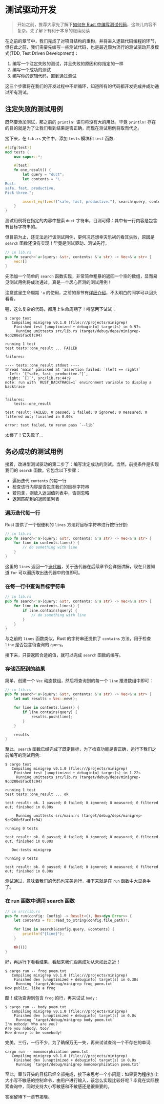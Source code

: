# 测试驱动开发

> 开始之前，推荐大家先了解下[如何在 Rust 中编写测试代码](https://course.rs/test/intro.html)，这块儿内容不复杂，先了解下有利于本章的继续阅读

在之前的章节中，我们完成了对项目结构的重构，并将进入逻辑代码编程的环节，但在此之前，我们需要先编写一些测试代码，也是最近颇为流行的测试驱动开发模式(TDD, Test Driven Development)：

1. 编写一个注定失败的测试，并且失败的原因和你指定的一样
2. 编写一个成功的测试
3. 编写你的逻辑代码，直到通过测试

这三个步骤将在我们的开发过程中不断循环，知道所有的代码都开发完成并成功通过所有测试。

## 注定失败的测试用例

既然要添加测试，那之前的 `println!` 语句将没有大的用处，毕竟 `println!` 存在的目的就是为了让我们看到结果是否正确，而现在测试用例将取而代之。

接下来，在 `lib.rs` 文件中，添加 `tests` 模块和 `test` 函数: 

```rust
#[cfg(test)]
mod tests {
    use super::*;

    #[test]
    fn one_result() {
        let query = "duct";
        let contents = "\
Rust:
safe, fast, productive.
Pick three.";

        assert_eq!(vec!["safe, fast, productive."], search(query, contents));
    }
}
```

测试用例将在指定的内容中搜索 `duct` 字符串，目测可得：其中有一行内容是包含有目标字符串的。

但目前为止，还无法运行该测试用例，更何况还想幸灾乐祸的看其失败，原因是 `search` 函数还没有实现！毕竟是测试驱动、测试先行。

```rust
// in lib.rs
pub fn search<'a>(query: &str, contents: &'a str) -> Vec<&'a str> {
    vec![]
}
```

先添加一个简单的 `search` 函数实现，非常简单粗暴的返回一个空的数组，显而易见测试用例将成功通过，真是一个居心叵测的测试用例！

注意这里生命周期 `'a` 的使用，之前的章节有[详细介绍](https://course.rs/basic/lifetime.html#函数签名中的生命周期标注)，不太明白的同学可以回头看看。

喔，这么复杂的代码，都用上生命周期了！嘚瑟两下试试：

```shell
$ cargo test
   Compiling minigrep v0.1.0 (file:///projects/minigrep)
    Finished test [unoptimized + debuginfo] target(s) in 0.97s
     Running unittests src/lib.rs (target/debug/deps/minigrep-9cd200e5fac0fc94)

running 1 test
test tests::one_result ... FAILED

failures:

---- tests::one_result stdout ----
thread 'main' panicked at 'assertion failed: `(left == right)`
  left: `["safe, fast, productive."]`,
 right: `[]`', src/lib.rs:44:9
note: run with `RUST_BACKTRACE=1` environment variable to display a backtrace


failures:
    tests::one_result

test result: FAILED. 0 passed; 1 failed; 0 ignored; 0 measured; 0 filtered out; finished in 0.00s

error: test failed, to rerun pass `--lib`
```

太棒了！它失败了...

## 务必成功的测试用例

接着，改进型测试驱动的第二步了：编写注定成功的测试。当然，前提条件是实现我们的 `search` 函数。它包含以下步骤：

- 遍历迭代 `contents` 的每一行
- 检查该行内容是否包含我们的目标字符串
- 若包含，则放入返回值列表中，否则忽略
- 返回匹配到的返回值列表

### 遍历迭代每一行

Rust 提供了一个很便利的 `lines` 方法将目标字符串进行按行分割:

```rust
// in lib.rs
pub fn search<'a>(query: &str, contents: &'a str) -> Vec<&'a str> {
    for line in contents.lines() {
        // do something with line
    }
}
```

这里的 `lines` 返回一个[迭代器](https://course.rs/advance/functional-programing/iterator.html)，关于迭代器在后续章节会详细讲解，现在只要知道 `for` 可以遍历取出迭代器中的值即可。

### 在每一行中查询目标字符串

```rust
// in lib.rs
pub fn search<'a>(query: &str, contents: &'a str) -> Vec<&'a str> {
    for line in contents.lines() {
        if line.contains(query) {
            // do something with line
        }
    }
}
```

与之前的 `lines` 函数类似，Rust 的字符串还提供了 `contains` 方法，用于检查 `line` 是否包含待查询的 `query`。

接下来，只要返回合适的值，就可以完成 `search` 函数的编写。


### 存储匹配到的结果

简单，创建一个 `Vec` 动态数组，然后将查询到的每一个 `line` 推进数组中即可：

```rust
// in lib.rs
pub fn search<'a>(query: &str, contents: &'a str) -> Vec<&'a str> {
    let mut results = Vec::new();

    for line in contents.lines() {
        if line.contains(query) {
            results.push(line);
        }
    }

    results
}
```

至此，`search` 函数已经完成了既定目标，为了检查功能是否正确，运行下我们之前编写的测试用例:

```shell
$ cargo test
   Compiling minigrep v0.1.0 (file:///projects/minigrep)
    Finished test [unoptimized + debuginfo] target(s) in 1.22s
     Running unittests src/lib.rs (target/debug/deps/minigrep-9cd200e5fac0fc94)

running 1 test
test tests::one_result ... ok

test result: ok. 1 passed; 0 failed; 0 ignored; 0 measured; 0 filtered out; finished in 0.00s

     Running unittests src/main.rs (target/debug/deps/minigrep-9cd200e5fac0fc94)

running 0 tests

test result: ok. 0 passed; 0 failed; 0 ignored; 0 measured; 0 filtered out; finished in 0.00s

   Doc-tests minigrep

running 0 tests

test result: ok. 0 passed; 0 failed; 0 ignored; 0 measured; 0 filtered out; finished in 0.00s
```

测试通过，意味着我们的代码也完美运行，接下来就是在 `run` 函数中大显身手了。

### 在 run 函数中调用 search 函数

```rust
// in src/lib.rs
pub fn run(config: Config) -> Result<(), Box<dyn Error>> {
    let contents = fs::read_to_string(config.file_path)?;

    for line in search(&config.query, &contents) {
        println!("{line}");
    }

    Ok(())
}
```

好，再运行下看看结果，看起来我们距离成功从未如此之近！

```shell
$ cargo run -- frog poem.txt
   Compiling minigrep v0.1.0 (file:///projects/minigrep)
    Finished dev [unoptimized + debuginfo] target(s) in 0.38s
     Running `target/debug/minigrep frog poem.txt`
How public, like a frog
```

酷！成功查询到包含 `frog` 的行，再来试试 `body` :

```shell
$ cargo run -- body poem.txt
   Compiling minigrep v0.1.0 (file:///projects/minigrep)
    Finished dev [unoptimized + debuginfo] target(s) in 0.0s
     Running `target/debug/minigrep body poem.txt`
I'm nobody! Who are you?
Are you nobody, too?
How dreary to be somebody!
```

完美，三行，一行不少，为了确保万无一失，再来试试查询一个不存在的单词:

```shell
cargo run -- monomorphization poem.txt
   Compiling minigrep v0.1.0 (file:///projects/minigrep)
    Finished dev [unoptimized + debuginfo] target(s) in 0.0s
     Running `target/debug/minigrep monomorphization poem.txt`
```

至此，章节开头的目标已经全部完成，接下来思考一个小问题：如果要为程序加上大小写不敏感的控制命令，由用户进行输入，该怎么实现比较好呢？毕竟在实际搜索查询中，同时支持大小写敏感和不敏感还是很重要的。

答案留待下一章节揭晓。

